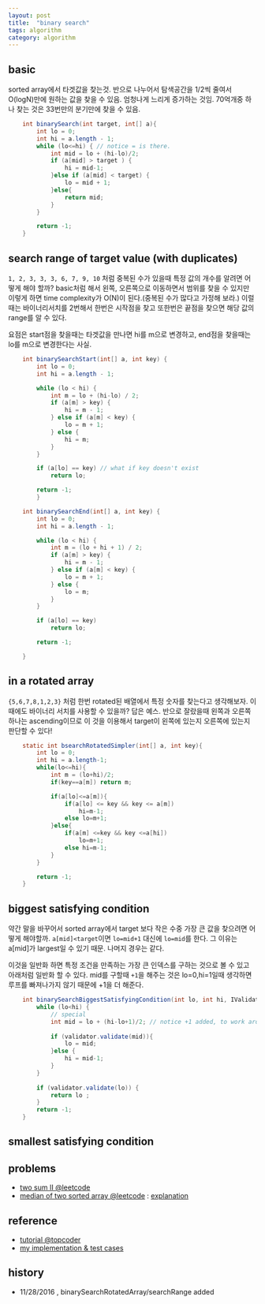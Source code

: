 ```yaml
---
layout: post
title:  "binary search"
tags: algorithm
category: algorithm
---
```



## basic

sorted array에서 타겟값을 찾는것. 반으로 나누어서 탐색공간을 1/2씩 줄여서 O(logN)만에 원하는 값을 찾을 수 있음. 엄청나게 느리게 증가하는 것임. 70억개중 하나 찾는 것은 33번만의 분기만에 찾을 수 있음.

```java
    int binarySearch(int target, int[] a){
		int lo = 0;
		int hi = a.length - 1;
		while (lo<=hi) { // notice = is there.
			int mid = lo + (hi-lo)/2;
			if (a[mid] > target ) {
				hi = mid-1;
			}else if (a[mid] < target) {
				lo = mid + 1;
			}else{
				return mid;
			}
		}

		return -1;
	}
```

## search range of target value (with duplicates)

`1, 2, 3, 3, 3, 6, 7, 9, 10` 처럼 중복된 수가 있을때 특정 값의 개수를 알려면 어떻게 해야 할까? basic처럼 해서 왼쪽, 오른쪽으로 이동하면서 범위를 찾을 수 있지만 이렇게 하면 time complexity가 O(N)이 된다.(중복된 수가 많다고 가정해 보라.) 이럴때는 바이너리서치를 2번해서 한번은 시작점을 찾고 또한번은 끝점을 찾으면 해당 값의 range를 알 수 있다.

요점은 start점을 찾을때는 타겟값을 만나면 hi를 m으로 변경하고, end점을 찾을때는 lo를 m으로 변경한다는 사실.


```java
    int binarySearchStart(int[] a, int key) {
		int lo = 0;
		int hi = a.length - 1;

		while (lo < hi) {
			int m = lo + (hi-lo) / 2;
			if (a[m] > key) {
				hi = m - 1;
			} else if (a[m] < key) {
				lo = m + 1;
			} else {
				hi = m;
			}
		}

		if (a[lo] == key) // what if key doesn't exist
			return lo;

		return -1;
	    }

    int binarySearchEnd(int[] a, int key) {
		int lo = 0;
		int hi = a.length - 1;

		while (lo < hi) {
			int m = (lo + hi + 1) / 2;
			if (a[m] > key) {
				hi = m - 1;
			} else if (a[m] < key) {
				lo = m + 1;
			} else {
				lo = m;
			}
		}

		if (a[lo] == key)
			return lo;

		return -1;

	}
```

## in a rotated array

`{5,6,7,8,1,2,3}` 처럼 한번 rotated된 배열에서 특정 숫자를 찾는다고 생각해보자. 이때에도 바이너리 서치를 사용할 수 있을까? 답은 예스. 반으로 잘랐을때 왼쪽과 오른쪽 하나는 ascending이므로 이 것을 이용해서 target이 왼쪽에 있는지 오른쪽에 있는지 판단할 수 있다!

```java
    static int bsearchRotatedSimpler(int[] a, int key){
        int lo = 0;
        int hi = a.length-1;
        while(lo<=hi){
            int m = (lo+hi)/2;    
            if(key==a[m]) return m;

            if(a[lo]<=a[m]){
                if(a[lo] <= key && key <= a[m])
                    hi=m-1;
                else lo=m+1;
            }else{
                if(a[m] <=key && key <=a[hi])
                    lo=m+1;
                else hi=m-1;
            }
        }

        return -1;
    }
```


## biggest satisfying condition

약간 말을 바꾸어서 sorted array에서 target 보다 작은 수중 가장 큰 값을 찾으려면 어떻게 해야할까. `a[mid]<target`이면 `lo=mid+1` 대신에 `lo=mid`를 한다. 그 이유는 a[mid]가 largest일 수 있기 때문. 나머지 경우는 같다.


이것을 일반화 하면 특정 조건을 만족하는 가장 큰 인덱스를 구하는 것으로 볼 수 있고 아래처럼 일반화 할 수 있다. mid를 구할때 `+1`을 해주는 것은 lo=0,hi=1일때 생각하면 루프를 빠져나가지 않기 때문에 +1을 더 해준다.


```java
    int binarySearchBiggestSatisfyingCondition(int lo, int hi, IValidator validator){		
		while (lo<hi) {
			// special
			int mid = lo + (hi-lo+1)/2; // notice +1 added, to work around infinite loop
			
			if (validator.validate(mid)){
				lo = mid;
			}else {
				hi = mid-1;
			}
		}
		
		if (validator.validate(lo)) {
			return lo ;
		}		
		return -1;		
	}
```


## smallest satisfying condition





## problems

- [two sum II @leetcode](https://leetcode.com/problems/two-sum-ii-input-array-is-sorted/)
- [median of two sorted array @leetcode]( https://leetcode.com/problems/median-of-two-sorted-arrays/) : [explanation](https://discuss.leetcode.com/topic/4996/share-my-o-log-min-m-n-solution-with-explanation)


## reference

- [tutorial @topcoder](https://www.topcoder.com/community/data-science/data-science-tutorials/binary-search/)
- [my implementation & test cases](https://github.com/nberserk/codejam/blob/master/java/src/main/java/crackcode/binarysearch/BinarySearch.java)

## history

- 11/28/2016 , binarySearchRotatedArray/searchRange added

